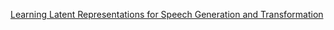 [Learning Latent Representations for Speech Generation and Transformation
](https://arxiv.org/abs/1704.04222)

